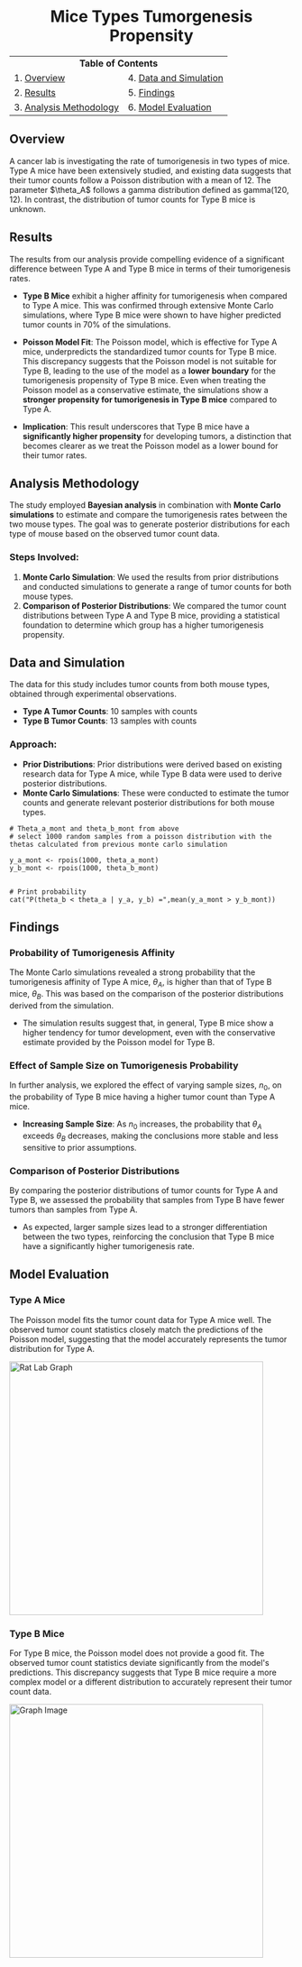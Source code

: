 # <div align="center">Mice Types Tumorgenesis Propensity</div>  
     
     
<table align="center">
  <tr>
    <td colspan="2" align="center"><strong>Table of Contents</strong></td> 
  </tr>
  <tr>
    <td>1. <a href="#overview">Overview</a></td>
    <td>4. <a href="#data-and-simulation">Data and Simulation</a></td>
  </tr>
  <tr>
    <td>2. <a href="#results">Results</a></td>
    <td>5. <a href="#findings">Findings</a></td>
  </tr>
  <tr>
    <td>3. <a href="#analysis-methodology">Analysis Methodology</a></td>
    <td>6. <a href="#model-evaluation">Model Evaluation</a></td>
  </tr>
</table>


## Overview
A cancer lab is investigating the rate of tumorigenesis in two types of mice. Type A mice have been extensively studied, and existing data suggests that their tumor counts follow a Poisson distribution with a mean of 12. The parameter $\theta_A\$ follows a gamma distribution defined as gamma(120, 12). In contrast, the distribution of tumor counts for Type B mice is unknown.

## Results

The results from our analysis provide compelling evidence of a significant difference between Type A and Type B mice in terms of their tumorigenesis rates.

- **Type B Mice** exhibit a higher affinity for tumorigenesis when compared to Type A mice. This was confirmed through extensive Monte Carlo simulations, where Type B mice were shown to have higher predicted tumor counts in 70% of the simulations.
  
- **Poisson Model Fit**: The Poisson model, which is effective for Type A mice, underpredicts the standardized tumor counts for Type B mice. This discrepancy suggests that the Poisson model is not suitable for Type B, leading to the use of the model as a **lower boundary** for the tumorigenesis propensity of Type B mice. Even when treating the Poisson model as a conservative estimate, the simulations show a **stronger propensity for tumorigenesis in Type B mice** compared to Type A.

- **Implication**: This result underscores that Type B mice have a **significantly higher propensity** for developing tumors, a distinction that becomes clearer as we treat the Poisson model as a lower bound for their tumor rates.


## Analysis Methodology

The study employed **Bayesian analysis** in combination with **Monte Carlo simulations** to estimate and compare the tumorigenesis rates between the two mouse types. The goal was to generate posterior distributions for each type of mouse based on the observed tumor count data.

### Steps Involved:
1. **Monte Carlo Simulation**: We used the results from prior distributions and conducted simulations to generate a range of tumor counts for both mouse types.
2. **Comparison of Posterior Distributions**: We compared the tumor count distributions between Type A and Type B mice, providing a statistical foundation to determine which group has a higher tumorigenesis propensity.


## Data and Simulation

The data for this study includes tumor counts from both mouse types, obtained through experimental observations.

- **Type A Tumor Counts**: 10 samples with counts
- **Type B Tumor Counts**: 13 samples with counts
  
### Approach:
- **Prior Distributions**: Prior distributions were derived based on existing research data for Type A mice, while Type B data were used to derive posterior distributions.
- **Monte Carlo Simulations**: These were conducted to estimate the tumor counts and generate relevant posterior distributions for both mouse types.

```{r}
# Theta_a_mont and theta_b_mont from above
# select 1000 random samples from a poisson distribution with the thetas calculated from previous monte carlo simulation

y_a_mont <- rpois(1000, theta_a_mont)
y_b_mont <- rpois(1000, theta_b_mont)


# Print probability
cat("P(theta_b < theta_a | y_a, y_b) =",mean(y_a_mont > y_b_mont))
```

## Findings

### Probability of Tumorigenesis Affinity
The Monte Carlo simulations revealed a strong probability that the tumorigenesis affinity of Type A mice, $\theta_A$, is higher than that of Type B mice, $\theta_B$. This was based on the comparison of the posterior distributions derived from the simulation.

- The simulation results suggest that, in general, Type B mice show a higher tendency for tumor development, even with the conservative estimate provided by the Poisson model for Type B.

### Effect of Sample Size on Tumorigenesis Probability
In further analysis, we explored the effect of varying sample sizes, $n_0$, on the probability of Type B mice having a higher tumor count than Type A mice.

- **Increasing Sample Size**: As $n_0$ increases, the probability that $\theta_A$ exceeds $\theta_B$ decreases, making the conclusions more stable and less sensitive to prior assumptions.
  
### Comparison of Posterior Distributions
By comparing the posterior distributions of tumor counts for Type A and Type B, we assessed the probability that samples from Type B have fewer tumors than samples from Type A. 

- As expected, larger sample sizes lead to a stronger differentiation between the two types, reinforcing the conclusion that Type B mice have a significantly higher tumorigenesis rate.

## Model Evaluation

### Type A Mice
The Poisson model fits the tumor count data for Type A mice well. The observed tumor count statistics closely match the predictions of the Poisson model, suggesting that the model accurately represents the tumor distribution for Type A.

<img src="https://github.com/RoryQo/R-Rat-Lab/raw/main/Figures/graph1.jpg" alt="Rat Lab Graph" style="width: 450px;" />

### Type B Mice
For Type B mice, the Poisson model does not provide a good fit. The observed tumor count statistics deviate significantly from the model's predictions. This discrepancy suggests that Type B mice require a more complex model or a different distribution to accurately represent their tumor count data.

<img src="https://raw.githubusercontent.com/RoryQo/R-Rat-Lab/main/Figures/Graph2.jpg" alt="Graph Image" width="450" />

